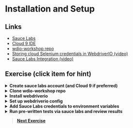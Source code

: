 # Installation and Setup

## Links

- [Sauce Labs](https://saucelabs.com/)
- [Cloud 9 IDE](https://c9.io)
- [wdio-workshop repo](https://github.com/klamping/wdio-workshop)
- [Storing cloud Selenium credentials in WebdriverIO (video)](https://www.youtube.com/watch?v=DiaFdOtUoo8)
- [Sauce Labs Integration (video)](https://www.youtube.com/watch?v=suJGTIuPtlI&t=10m9s)

## Exercise (click item for hint)

<details>
  <summary><b>Create sauce labs account (and Cloud 9 if preferred)</b></summary>

- [Sauce Labs Free Trial](https://saucelabs.com/signup/trial)
- [Cloud 9](https://c9.io)

</details>

<details>
  <summary><b>Clone wdio-workshop repo</b></summary>

    git clone https://github.com/klamping/wdio-workshop.git

</details>

<details>
  <summary><b>Install webdriverio</b></summary>

    npm install --save-dev webdriverio

</details>

<details>
  <summary><b>Set up webdriverio config</b></summary>

    ./node_modules/.bin/wdio

**Config Responses:**

- Where do you want to execute your tests? **In the cloud using Sauce Labs, Browserstack or Testingbot**
- Environment variable for username **SAUCE_USERNAME**
- Environment variable for access key **SAUCE_ACCESS_KEY**
- Which framework do you want to use? **mocha**
- Shall I install the framework adapter for you? **Yes**
- Where are your test specs located? **./test/**/*.js**
- Which reporter do you want to use?  **spec - https://github.com/webdriverio/wdio-spec-reporter**
- Shall I install the reporter library for you? **Yes**
- Do you want to add a service to your test setup?  **sauce - https://github.com/webdriverio/wdio-sauce-service**
- Shall I install the services for you? **Yes**
- Level of logging verbosity **silent**
- In which directory should screenshots gets saved if a command fails? **./errorShots/**
- What is the base url? **http://kevinlamping.com/webdriverio-course-content**  

</details>

<details>
  <summary><b>Add Sauce Labs credentials to environment variables</b></summary>

- [Sauce Labs access key](https://saucelabs.com/beta/user-settings)

In `.bashrc` file:
```
export SAUCE_USERNAME="username"
export SAUCE_ACCESS_KEY="XXXXXXXX-XXXX-XXXX-XXXX-XXXXXXXXXXXX"
```

</details>

<details>
  <summary><b>Run pre-written tests via sauce labs and review results</b></summary>

    ./node_modules/.bin/wdio

</details>

> **[Next Exercise](./2-assertions.md)**
